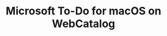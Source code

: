 ---
name: Microsoft To-Do
category: Productivity
title: Microsoft To-Do for macOS on WebCatalog
key: microsoft-todo
fullUrl: 'https://todo.microsoft.com'
hostname: todo.microsoft.com

---